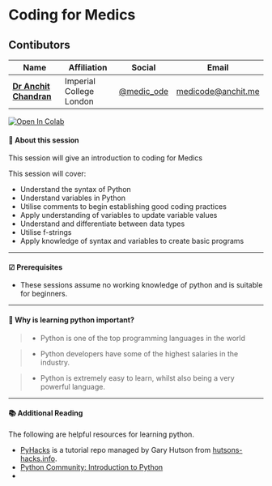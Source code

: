 # Coding for Medics

## Contibutors

| Name     | Affiliation | Social | Email |
|-----------|-----------|---------|-------|
| **[Dr Anchit Chandran](https://www.anchit.me)** | Imperial College London | [@medic_ode](https://twitter.com/medic_ode) | [medicode@anchit.me](mailto:medicode@anchit.me) |

[![Open In Colab](https://colab.research.google.com/assets/colab-badge.svg)](https://colab.research.google.com/github/nhs-pycom/coding-club/blob/main/coding-for-medics/coding-basics.ipynb)

#### 🔎 **About this session**

This session will give an introduction to coding for Medics

This session will cover:

*   Understand the syntax of Python
*   Understand variables in Python
*   Utilise comments to begin establishing good coding practices
*   Apply understanding of variables to update variable values
*   Understand and differentiate between data types
*   Utilise f-strings
*   Apply knowledge of syntax and variables to create basic programs

---

#### ☑ **Prerequisites**

- These sessions assume no working knowledge of python and is suitable for beginners.

---

#### 🥇 **Why is learning python important?**

> * Python is one of the top programming languages in the world

> * Python developers have some of the highest salaries in the industry.

> * Python is extremely easy to learn, whilst also being a very powerful language.

---

#### 📚 **Additional Reading**
The following are helpful resources for learning python.

*   [PyHacks](https://github.com/StatsGary/PyHacks-Tutorials) is a tutorial repo managed by Gary Hutson from [hutsons-hacks.info](https://hutsons-hacks.info/).
*   [Python Community: Introduction to Python](https://github.com/nhs-pycom/coding-club/tree/main/introduction-to-python)
*   


